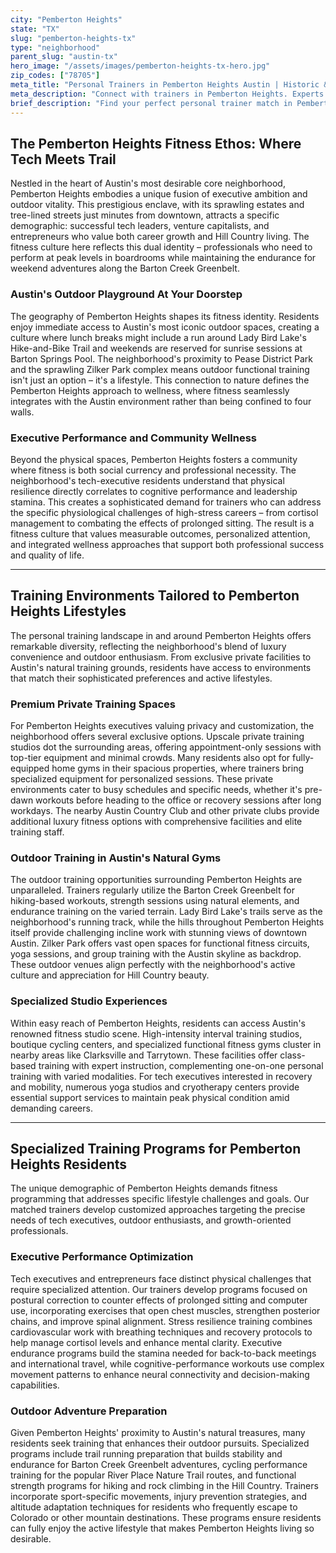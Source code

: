 ```yaml
---
city: "Pemberton Heights"
state: "TX"
slug: "pemberton-heights-tx"
type: "neighborhood"
parent_slug: "austin-tx"
hero_image: "/assets/images/pemberton-heights-tx-hero.jpg"
zip_codes: ["78705"]
meta_title: "Personal Trainers in Pemberton Heights Austin | Historic & Executive Wellness"
meta_description: "Connect with trainers in Pemberton Heights. Experts in historic residential gyms, custom wellness solutions, and Central Austin lifestyle management."
brief_description: "Find your perfect personal trainer match in Pemberton Heights, Austin's premier neighborhood for tech executives and outdoor enthusiasts. Our curated service connects you with elite fitness professionals who understand the unique demands of high-growth careers and active Hill Country living. Whether you need postural correction from long hours at your standing desk, endurance training for Lady Bird Lake running trails, or stress-reduction workouts, we match you with trainers specializing in executive wellness. Stop wasting time with generic fitness solutions and discover personalized training that aligns with your Pemberton Heights lifestyle and ambitious goals."
---
```

## The Pemberton Heights Fitness Ethos: Where Tech Meets Trail

Nestled in the heart of Austin's most desirable core neighborhood, Pemberton Heights embodies a unique fusion of executive ambition and outdoor vitality. This prestigious enclave, with its sprawling estates and tree-lined streets just minutes from downtown, attracts a specific demographic: successful tech leaders, venture capitalists, and entrepreneurs who value both career growth and Hill Country living. The fitness culture here reflects this dual identity – professionals who need to perform at peak levels in boardrooms while maintaining the endurance for weekend adventures along the Barton Creek Greenbelt.

### Austin's Outdoor Playground At Your Doorstep

The geography of Pemberton Heights shapes its fitness identity. Residents enjoy immediate access to Austin's most iconic outdoor spaces, creating a culture where lunch breaks might include a run around Lady Bird Lake's Hike-and-Bike Trail and weekends are reserved for sunrise sessions at Barton Springs Pool. The neighborhood's proximity to Pease District Park and the sprawling Zilker Park complex means outdoor functional training isn't just an option – it's a lifestyle. This connection to nature defines the Pemberton Heights approach to wellness, where fitness seamlessly integrates with the Austin environment rather than being confined to four walls.

### Executive Performance and Community Wellness

Beyond the physical spaces, Pemberton Heights fosters a community where fitness is both social currency and professional necessity. The neighborhood's tech-executive residents understand that physical resilience directly correlates to cognitive performance and leadership stamina. This creates a sophisticated demand for trainers who can address the specific physiological challenges of high-stress careers – from cortisol management to combating the effects of prolonged sitting. The result is a fitness culture that values measurable outcomes, personalized attention, and integrated wellness approaches that support both professional success and quality of life.

---

## Training Environments Tailored to Pemberton Heights Lifestyles

The personal training landscape in and around Pemberton Heights offers remarkable diversity, reflecting the neighborhood's blend of luxury convenience and outdoor enthusiasm. From exclusive private facilities to Austin's natural training grounds, residents have access to environments that match their sophisticated preferences and active lifestyles.

### Premium Private Training Spaces

For Pemberton Heights executives valuing privacy and customization, the neighborhood offers several exclusive options. Upscale private training studios dot the surrounding areas, offering appointment-only sessions with top-tier equipment and minimal crowds. Many residents also opt for fully-equipped home gyms in their spacious properties, where trainers bring specialized equipment for personalized sessions. These private environments cater to busy schedules and specific needs, whether it's pre-dawn workouts before heading to the office or recovery sessions after long workdays. The nearby Austin Country Club and other private clubs provide additional luxury fitness options with comprehensive facilities and elite training staff.

### Outdoor Training in Austin's Natural Gyms

The outdoor training opportunities surrounding Pemberton Heights are unparalleled. Trainers regularly utilize the Barton Creek Greenbelt for hiking-based workouts, strength sessions using natural elements, and endurance training on the varied terrain. Lady Bird Lake's trails serve as the neighborhood's running track, while the hills throughout Pemberton Heights itself provide challenging incline work with stunning views of downtown Austin. Zilker Park offers vast open spaces for functional fitness circuits, yoga sessions, and group training with the Austin skyline as backdrop. These outdoor venues align perfectly with the neighborhood's active culture and appreciation for Hill Country beauty.

### Specialized Studio Experiences

Within easy reach of Pemberton Heights, residents can access Austin's renowned fitness studio scene. High-intensity interval training studios, boutique cycling centers, and specialized functional fitness gyms cluster in nearby areas like Clarksville and Tarrytown. These facilities offer class-based training with expert instruction, complementing one-on-one personal training with varied modalities. For tech executives interested in recovery and mobility, numerous yoga studios and cryotherapy centers provide essential support services to maintain peak physical condition amid demanding careers.

---

## Specialized Training Programs for Pemberton Heights Residents

The unique demographic of Pemberton Heights demands fitness programming that addresses specific lifestyle challenges and goals. Our matched trainers develop customized approaches targeting the precise needs of tech executives, outdoor enthusiasts, and growth-oriented professionals.

### Executive Performance Optimization

Tech executives and entrepreneurs face distinct physical challenges that require specialized attention. Our trainers develop programs focused on postural correction to counter effects of prolonged sitting and computer use, incorporating exercises that open chest muscles, strengthen posterior chains, and improve spinal alignment. Stress resilience training combines cardiovascular work with breathing techniques and recovery protocols to help manage cortisol levels and enhance mental clarity. Executive endurance programs build the stamina needed for back-to-back meetings and international travel, while cognitive-performance workouts use complex movement patterns to enhance neural connectivity and decision-making capabilities.

### Outdoor Adventure Preparation

Given Pemberton Heights' proximity to Austin's natural treasures, many residents seek training that enhances their outdoor pursuits. Specialized programs include trail running preparation that builds stability and endurance for Barton Creek Greenbelt adventures, cycling performance training for the popular River Place Nature Trail routes, and functional strength programs for hiking and rock climbing in the Hill Country. Trainers incorporate sport-specific movements, injury prevention strategies, and altitude adaptation techniques for residents who frequently escape to Colorado or other mountain destinations. These programs ensure residents can fully enjoy the active lifestyle that makes Pemberton Heights living so desirable.